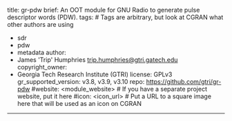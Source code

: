 title: gr-pdw
brief: An OOT module for GNU Radio to generate pulse descriptor words (PDW).
tags: # Tags are arbitrary, but look at CGRAN what other authors are using
  - sdr
  - pdw
  - metadata
author:
  - James 'Trip' Humphries <trip.humphries@gtri.gatech.edu>
copyright_owner:
  - Georgia Tech Research Institute (GTRI)
license: GPLv3
gr_supported_version: v3.8, v3.9, v3.10
repo: https://github.com/gtri/gr-pdw
#website: <module_website> # If you have a separate project website, put it here
#icon: <icon_url> # Put a URL to a square image here that will be used as an icon on CGRAN
---

